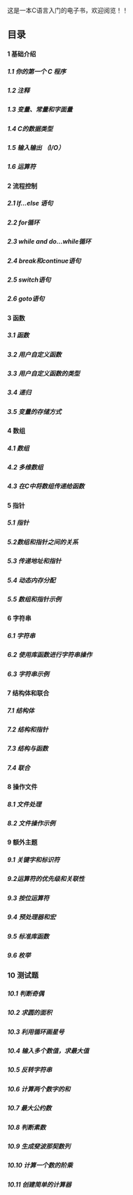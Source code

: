 这是一本C语言入门的电子书，欢迎阅览！！

## 目录

#### 1 基础介绍
  ##### 1.1 你的第一个 C 程序
##### 1.2 注释
##### 1.3 变量、常量和字面量
##### 1.4 C的数据类型
##### 1.5 输入输出 （I/O）
##### 1.6 运算符
#### 2 流程控制
##### 2.1 If...else 语句
##### 2.2 for循环
##### 2.3 while and do...while循环
##### 2.4 break和continue语句
##### 2.5 switch语句
##### 2.6 goto语句
#### 3 函数
##### 3.1 函数
##### 3.2 用户自定义函数
##### 3.3 用户自定义函数的类型
##### 3.4 递归
##### 3.5 变量的存储方式
#### 4 数组
##### 4.1 数组
##### 4.2 多维数组
##### 4.3 在C中将数组传递给函数
#### 5 指针
##### 5.1 指针
##### 5.2数组和指针之间的关系
##### 5.3 传递地址和指针
##### 5.4 动态内存分配
##### 5.5 数组和指针示例
#### 6 字符串
##### 6.1 字符串
##### 6.2 使用库函数进行字符串操作
##### 6.3 字符串示例
#### 7 结构体和联合
##### 7.1 结构体
##### 7.2 结构和指针
##### 7.3 结构与函数
##### 7.4 联合
#### 8 操作文件
##### 8.1 文件处理
##### 8.2 文件操作示例
#### 9 额外主题
##### 9.1 关键字和标识符
##### 9.2运算符的优先级和关联性
##### 9.3 按位运算符
##### 9.4 预处理器和宏
##### 9.5 标准库函数
##### 9.6 枚举
### 10 测试题
##### 10.1 判断奇偶
##### 10.2 求圆的面积
##### 10.3 利用循环画星号
##### 10.4 输入多个数值，求最大值
##### 10.5 反转字符串
##### 10.6 计算两个数字的和
##### 10.7 最大公约数
##### 10.8 判断素数
##### 10.9 生成斐波那契数列
##### 10.10 计算一个数的阶乘
##### 10.11 创建简单的计算器

